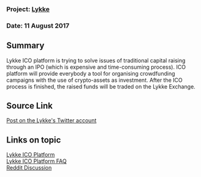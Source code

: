 ### Project: [Lykke](../projects/lykke.md)
### Date: 11 August 2017
## Summary
Lykke ICO platform is trying to solve issues of traditional capital raising through an IPO (which is expensive and time-consuming process). ICO platform will provide everybody a tool for organising crowdfunding campaigns with the use of crypto-assets as investment. After the ICO process is finished, the raised funds will be traded on the Lykke Exchange. 
## Source Link
[Post on the Lykke's Twitter account](https://twitter.com/LykkeCity/status/895177901154369537)
## Links on topic
[Lykke ICO Platform](https://www.lykke.com/ico-platform)  
[Lykke ICO Platform FAQ](https://www.lykke.com/ico-faq)  
[Reddit Discussion](https://www.reddit.com/r/lykke/comments/6sjw0w/introducing_lykke_ico_platform/)  
